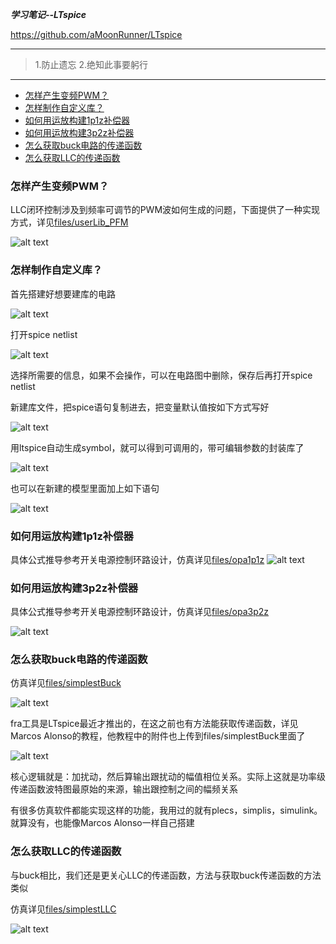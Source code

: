 ***学习笔记--LTspice***

<https://github.com/aMoonRunner/LTspice>

---

> 1.防止遗忘
> 2.绝知此事要躬行

---
- [怎样产生变频PWM？](#怎样产生变频pwm)
- [怎样制作自定义库？](#怎样制作自定义库)
- [如何用运放构建1p1z补偿器](#如何用运放构建1p1z补偿器)
- [如何用运放构建3p2z补偿器](#如何用运放构建3p2z补偿器)
- [怎么获取buck电路的传递函数](#怎么获取buck电路的传递函数)
- [怎么获取LLC的传递函数](#怎么获取llc的传递函数)

### 怎样产生变频PWM？

LLC闭环控制涉及到频率可调节的PWM波如何生成的问题，下面提供了一种实现方式，详见[files/userLib_PFM](https://github.com/aMoonRunner/LTspice/tree/main/files/userLib_PFM)

![alt text](pictures/image-1.png)

### 怎样制作自定义库？

首先搭建好想要建库的电路

![alt text](pictures/image-1.png)

打开spice netlist

![alt text](pictures/image.png)

选择所需要的信息，如果不会操作，可以在电路图中删除，保存后再打开spice netlist

新建库文件，把spice语句复制进去，把变量默认值按如下方式写好

![alt text](pictures/image-2.png)

用ltspice自动生成symbol，就可以得到可调用的，带可编辑参数的封装库了

![alt text](pictures/image-3.png)

也可以在新建的模型里面加上如下语句

![alt text](pictures/image-5.png)


### 如何用运放构建1p1z补偿器
具体公式推导参考开关电源控制环路设计，仿真详见[files/opa1p1z](https://github.com/aMoonRunner/LTspice/tree/main/files/opa1p1z)
![alt text](pictures/image-4.png)

### 如何用运放构建3p2z补偿器
具体公式推导参考开关电源控制环路设计，仿真详见[files/opa3p2z](https://github.com/aMoonRunner/LTspice/tree/main/files/opa3p2z)

![alt text](pictures/image-9.png)


### 怎么获取buck电路的传递函数

仿真详见[files/simplestBuck](https://github.com/aMoonRunner/LTspice/tree/main/files/simplestBuck)

![alt text](pictures/image-6.png)

fra工具是LTspice最近才推出的，在这之前也有方法能获取传递函数，详见Marcos Alonso的教程，他教程中的附件也上传到files/simplestBuck里面了

![alt text](pictures/image-8.png)

核心逻辑就是：加扰动，然后算输出跟扰动的幅值相位关系。实际上这就是功率级传递函数波特图最原始的来源，输出跟控制之间的幅频关系

有很多仿真软件都能实现这样的功能，我用过的就有plecs，simplis，simulink。就算没有，也能像Marcos Alonso一样自己搭建



### 怎么获取LLC的传递函数

与buck相比，我们还是更关心LLC的传递函数，方法与获取buck传递函数的方法类似

仿真详见[files/simplestLLC](https://github.com/aMoonRunner/LTspice/tree/main/files/simplestLLC)


![alt text](pictures/image-7.png)